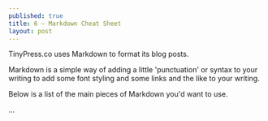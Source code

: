 ```yaml
---
published: true
title: 6 — Markdown Cheat Sheet
layout: post
---
```

TinyPress.co uses Markdown to format its blog posts.

Markdown is a simple way of adding a little 'punctuation' or syntax to your writing to add some font styling and some links and the like to your writing.

Below is a list of the main pieces of Markdown you'd want to use.


... 